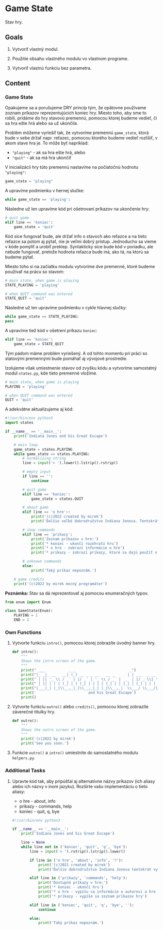 # Game State

Stav hry.

## Goals

1. Vytvoriť vlastný modul.

2. Použitie obsahu vlastného modulu vo vlastnom programe.

3. Vytvoriť vlastnú funkciu bez parametra.


## Content


### Game State

Opakujeme sa a porušujeme DRY princíp tým, že opätovne používame zoznam príkazov reprezentujúcich koniec hry. Miesto toho, aby sme to robili, pridáme do hry stavovú premennú, pomocou ktorej budeme vedieť, či sa hra ešte hrá alebo sa už ukončila.

Problém môžeme vyriešiť tak, že vytvoríme premennú `game_state`, ktorá bude v sebe držať napr. reťazec, pomocou ktorého budeme vedieť rozlíšiť, v akom stave hra je. To môže byť napríklad:

* `"playing"` - ak sa hra ešte hrá, alebo
* `"quit"` - ak sa má hra ukončiť

V inicializácii hry túto premennú nastavíme na počiatočnú hodnotu `"playing"`:

```python
game_state = "playing"
```

A upravíme podmienku v hernej slučke:

```python
while game_state == 'playing':
```

Následne už len upravíme kód pri ošetrovaní príkazov na ukončenie hry:

```python
# quit game
elif line == 'koniec':
    game_state = 'quit'
```

Kód síce fungovať bude, ale držať info o stavoch ako reťazce a na tieto reťazce sa potom aj pýtať, nie je veľmi dobrý prístup. Jednoducho sa vieme v kóde pomýliť a urobiť preklep. Syntakticky síce bude kód v poriadku, ale nebude fungovať, pretože hodnota reťazca bude iná, ako tá, na ktorú sa budeme pýtať.

Miesto toho si na začiatku modulu vytvoríme dve premenné, ktoré budeme používať na prácu so stavom:

```python
# main state, when game is playing
STATE_PLAYING = 'playing'

# when QUIT command was entered
STATE_QUIT = 'quit'
```

Následne už len upravíme podmienku v cykle hlavnej slučky:

```python
while game_state == STATE_PLAYING:
pass
```

A upravíme tiež kód v ošetrení príkazu `koniec`:

```python
elif line == 'koniec':
    game_state = STATE_QUIT
```

Tým pádom máme problém vyriešený. A od tohto momentu pri práci so statovými premennými bude pomáhať aj vývojové prostredie.

Izolujeme však umiestnenie stavov od zvyšku kódu a vytvoríme samostatný modul `states.py`, kde tieto premenné vložíme.

```python
# main state, when game is playing
PLAYING = 'playing'

# when QUIT command was entered
QUIT = 'quit'
```

A adekvátne aktualizujeme aj kód:

```python
#!/usr/bin/env python3
import states

if __name__ == '__main__':
    print('Indiana Jones and his Great Escape')

    # main loop
    game_state = states.PLAYING
    while game_state == states.PLAYING:
        # normalizing string
        line = input('> ').lower().lstrip().rstrip()

        # empty input
        if line == '':
            continue

        # quit game
        elif line == 'koniec':
            game_state = states.QUIT

        # about game
        elif line == 'o hre'::
            print('(c)2022 created by mirek')
            print('Ďalšie veľké dobrodružstvo Indiana Jonesa. Tentokrát zápasí s jazykom Python v tmavej miestnosti.')

        # show commands
        elif line == 'prikazy':
            print('Zoznam príkazov v hre:')
            print('* koniec - ukončí rozohratú hru')
            print('* o hre - zobrazí informácie o hre')
            print('* prikazy - zobrazí príkazy, ktoré sa dajú použiť v hre')

        # unknown commands
        else:
            print('Taký príkaz nepoznám.')

    # game credits
    print('(c)2022 by mirek mocný programátor')

```

**Poznámka:** Stav sa dá reprezentovať aj pomocou enumeračných typov.

```python
from enum import Enum

class GameState(Enum):
    PLAYING = 1
    END = 2
```



### Own Functions

1. Vytvorte funkciu `intro()`, pomocou ktorej zobrazíte úvodný banner hry.


    ```python
    def intro():
        """
        Shows the intro screen of the game.
        """
        print(" ___           _ _                         _")
        print("|_ _|_ __   __| (_) __ _ _ __   __ _      | | ___  _ __   ___  ___")
        print(" | || '_ \\ / _` | |/ _` | '_ \\ / _` |  _  | |/ _ \\| '_ \\ / _ \\/ __|")
        print(" | || | | | (_| | | (_| | | | | (_| | | |_| | (_) | | | |  __/\\__ \\")
        print("|___|_| |_|\\__,_|_|\\__,_|_| |_|\\__,_|  \\___/ \\___/|_| |_|\\___||___/")
        print('                        and his Great Escape')
        print()
    ```


2. Vytvorte funkciu `outro()` alebo `credits()`, pomocou ktorej zobrazíte záverečné titulky hry.

    ```python
    def outro():
        """
        Shows the outro screen of the game.
        """
        print('(c)2022 by mirek')
        print('See you soon.')
    ```


3. Funkcie `outro()` a `intro()` umiestnite do samostatného modulu `helpers.py`.


### Additional Tasks

1. Upravte kód tak, aby pripúšťal aj alternatívne názvy príkazov (ich aliasy alebo ich názvy v inom jazyku). Rozšírte vašu implementáciu o tieto aliasy:

   * o hre - about, info
   * prikazy - commands, help
   * koniec - quit, q, bye

   ```python
   #!/usr/bin/env python3

   if __name__ == '__main__':
       print('Indiana Jones and his Great Escape')

       line = None
       while line not in ('koniec', 'quit', 'q', 'bye'):
           line = input('> ').rstrip().lstrip().lower()

           if line in ('o hre', 'about', 'info', '?'):
               print('(c)2021 created by mirek')
               print('Ďalšie dobrodružstvo Indiana Jonesa tentokrát vytvorené v jazyku Python.')

           elif line in ('prikazy', 'commands', 'help'):
               print('Dostupné príkazy v hre:')
               print('* koniec - ukončí hru')
               print('* o hre - vypíšu sa informácie o autorovi a hre samotnej')
               print('* príkazy - vypíše sa zoznam príkazov hry')

           elif line in ('koniec', 'quit', 'q', 'bye', ''):
               continue

           else:
               print('Taký príkaz nepoznám.')
   ```
